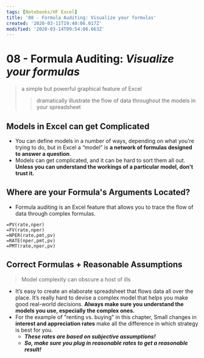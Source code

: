 ```yaml
---
tags: [Notebooks/HF Excel]
title: '08 - Formula Auditing: Visualize your formulas'
created: '2020-03-11T19:40:06.017Z'
modified: '2020-03-14T09:54:06.663Z'
---
```


# 08 - Formula Auditing: *Visualize your formulas*

> a simple but powerful graphical feature of Excel
>> dramatically illustrate the flow of data throughout the models in your spreadsheet

## Models in Excel can get Complicated
- You can define models in a number of ways, depending on what you’re trying to do, but in Excel a “model” is **a network of formulas designed to answer a question**.
- Models can get complicated, and it can be hard to sort them all out. **Unless you can understand the workings of a particular model, don't trust it.**

## Where are your Formula's Arguments Located?
- Formula auditing is an Excel feature that allows you to trace the flow of data through complex formulas.
```excel
=PV(rate,nper)
=FV(rate,nper)
=NPER(rate,pmt,pv)
=RATE(nper,pmt,pv)
=PMT(rate,nper,pv)
```

## Correct Formulas + Reasonable Assumptions
> Model complexity can obscure a host of ills
- It’s easy to create an elaborate spreadsheet that flows data all over the place. It’s really hard to devise a complex model that helps you make good real-world decisions. **Always make sure you understand the models you use, especially the complex ones.**
- For the example of "renting vs. buying" in this chapter, Small changes in **interest and appreciation rates** make all the difference in which strategy is best for you.
  - ***These rates are based on subjective assumptions!***
  - ***So, make sure you plug in reasonable rates to get a reasonable result!***
